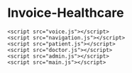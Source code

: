 # Invoice-Healthcare

    <script src="voice.js"></script>
    <script src="navigation.js"></script>
    <script src="patient.js"></script>
    <script src="doctor.js"></script>
    <script src="admin.js"></script>
    <script src="main.js"></script>